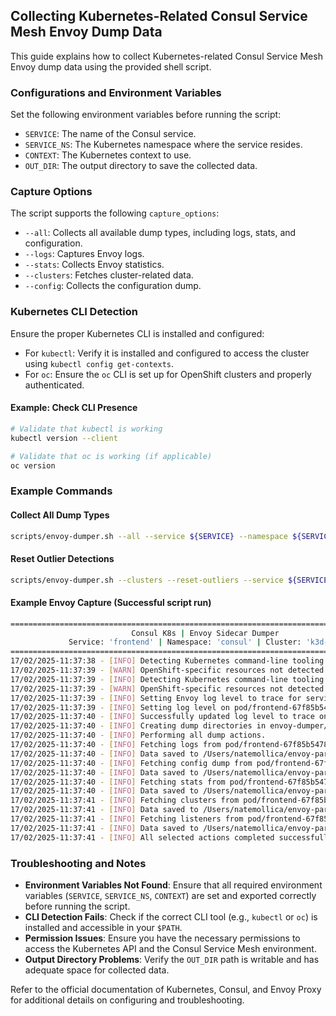 ## Collecting Kubernetes-Related Consul Service Mesh Envoy Dump Data
This guide explains how to collect Kubernetes-related Consul Service Mesh Envoy dump data using the provided shell script.

### Configurations and Environment Variables
Set the following environment variables before running the script:
- `SERVICE`: The name of the Consul service.
- `SERVICE_NS`: The Kubernetes namespace where the service resides.
- `CONTEXT`: The Kubernetes context to use.
- `OUT_DIR`: The output directory to save the collected data.

### Capture Options
The script supports the following `capture_options`:
- `--all`: Collects all available dump types, including logs, stats, and configuration.
- `--logs`: Captures Envoy logs.
- `--stats`: Collects Envoy statistics.
- `--clusters`: Fetches cluster-related data.
- `--config`: Collects the configuration dump.

### Kubernetes CLI Detection
Ensure the proper Kubernetes CLI is installed and configured:
- For `kubectl`: Verify it is installed and configured to access the cluster using `kubectl config get-contexts`.
- For `oc`: Ensure the `oc` CLI is set up for OpenShift clusters and properly authenticated.

#### Example: Check CLI Presence
```sh
# Validate that kubectl is working
kubectl version --client

# Validate that oc is working (if applicable)
oc version
```

### Example Commands
#### Collect All Dump Types
```sh
scripts/envoy-dumper.sh --all --service ${SERVICE} --namespace ${SERVICE_NS} --context ${CONTEXT} --output ${OUT_DIR}
```

#### Reset Outlier Detections
```sh
scripts/envoy-dumper.sh --clusters --reset-outliers --service ${SERVICE} --namespace ${SERVICE_NS} --context ${CONTEXT}
```

#### Example Envoy Capture (Successful script run)

```sh
=======================================================================================
                           Consul K8s | Envoy Sidecar Dumper
             Service: 'frontend' | Namespace: 'consul' | Cluster: 'k3d-c1'
=======================================================================================
17/02/2025-11:37:38 - [INFO] Detecting Kubernetes command-line tooling installed for cluster
17/02/2025-11:37:39 - [WARN] OpenShift-specific resources not detected. Assuming vanilla Kubernetes.
17/02/2025-11:37:39 - [INFO] Detecting Kubernetes command-line tooling installed for cluster
17/02/2025-11:37:39 - [WARN] OpenShift-specific resources not detected. Assuming vanilla Kubernetes.
17/02/2025-11:37:39 - [INFO] Setting Envoy log level to trace for service: frontend in namespace: consul
17/02/2025-11:37:39 - [INFO] Setting log level on pod/frontend-67f85b5478-f7sfs
17/02/2025-11:37:40 - [INFO] Successfully updated log level to trace on pod/frontend-67f85b5478-f7sfs
17/02/2025-11:37:40 - [INFO] Creating dump directories in envoy-dumper/
17/02/2025-11:37:40 - [INFO] Performing all dump actions.
17/02/2025-11:37:40 - [INFO] Fetching logs from pod/frontend-67f85b5478-f7sfs (container: consul-dataplane)
17/02/2025-11:37:40 - [INFO] Data saved to /Users/natemollica/envoy-parse/envoy-dumper/logs/k3d-c1/frontend-67f85b5478-f7sfs-logs.log
17/02/2025-11:37:40 - [INFO] Fetching config dump from pod/frontend-67f85b5478-f7sfs at 0:19000/config_dump?include_eds
17/02/2025-11:37:40 - [INFO] Data saved to /Users/natemollica/envoy-parse/envoy-dumper/config_dump/k3d-c1/frontend-67f85b5478-f7sfs-config_dump.json
17/02/2025-11:37:40 - [INFO] Fetching stats from pod/frontend-67f85b5478-f7sfs at 0:19000/stats?format=txt
17/02/2025-11:37:40 - [INFO] Data saved to /Users/natemollica/envoy-parse/envoy-dumper/stats/k3d-c1/frontend-67f85b5478-f7sfs-stats.txt
17/02/2025-11:37:41 - [INFO] Fetching clusters from pod/frontend-67f85b5478-f7sfs at 0:19000/clusters?format=txt
17/02/2025-11:37:41 - [INFO] Data saved to /Users/natemollica/envoy-parse/envoy-dumper/clusters/k3d-c1/frontend-67f85b5478-f7sfs-clusters.txt
17/02/2025-11:37:41 - [INFO] Fetching listeners from pod/frontend-67f85b5478-f7sfs at 0:19000/listeners?format=txt
17/02/2025-11:37:41 - [INFO] Data saved to /Users/natemollica/envoy-parse/envoy-dumper/listeners/k3d-c1/frontend-67f85b5478-f7sfs-listeners.txt
17/02/2025-11:37:41 - [INFO] All selected actions completed successfully!
```

### Troubleshooting and Notes
- **Environment Variables Not Found**: Ensure that all required environment variables (`SERVICE`, `SERVICE_NS`, `CONTEXT`) are set and exported correctly before running the script.
- **CLI Detection Fails**: Check if the correct CLI tool (e.g., `kubectl` or `oc`) is installed and accessible in your `$PATH`.
- **Permission Issues**: Ensure you have the necessary permissions to access the Kubernetes API and the Consul Service Mesh environment.
- **Output Directory Problems**: Verify the `OUT_DIR` path is writable and has adequate space for collected data.

Refer to the official documentation of Kubernetes, Consul, and Envoy Proxy for additional details on configuring and troubleshooting.